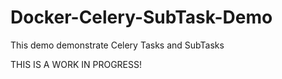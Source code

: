# Docker-Celery-SubTask-Demo

This demo demonstrate Celery Tasks and SubTasks

THIS IS A WORK IN PROGRESS!
